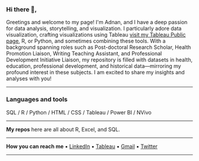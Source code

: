 ### Hi there 👋, 


Greetings and welcome to my page! I'm Adnan, and I have a deep passion for data analysis, storytelling, and visualization. I particularly adore data visualization, crafting visualizations using Tableau  [visit my Tableau Public page](https://public.tableau.com/app/profile/adnan.mayof/vizzes), R, or Python, and sometimes combining these tools. With a background spanning roles such as Post-doctoral Research Scholar, Health Promotion Liaison, Writing Teaching Assistant, and Professional Development Initiative Liaison, my repository is filled with datasets in health, education, professional development, and historical data—mirroring my profound interest in these subjects. I am excited to share my insights and analyses with you!

---

### Languages and tools
SQL / R / Python / HTML / CSS / Tableau / Power BI / NVivo

---

**My repos** here are all about R, Excel, and SQL.

---


**How you can reach me**
▪️ [LinkedIn](https://www.linkedin.com/in/adnanmayof/) ▪️ [Tableau](https://public.tableau.com/app/profile/adnan.mayof/vizzes)  ▪️  [Gmail](mayof.adnan@gmail.com) ▪️ [Twitter](https://twitter.com/adnanmayof)

---




 




